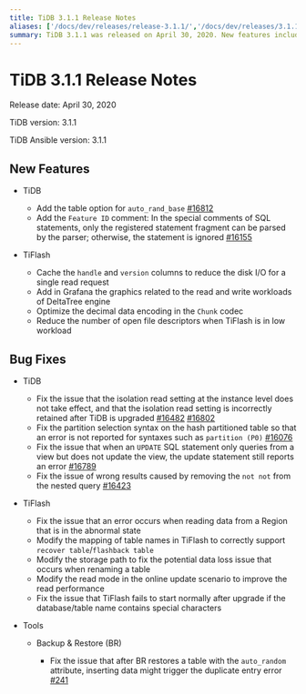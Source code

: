 ```yaml
---
title: TiDB 3.1.1 Release Notes
aliases: ['/docs/dev/releases/release-3.1.1/','/docs/dev/releases/3.1.1/']
summary: TiDB 3.1.1 was released on April 30, 2020. New features include table option for `auto_rand_base` and `Feature ID` comment. Bug fixes include isolation read setting, partition selection syntax, and wrong results from nested queries. TiFlash also received bug fixes and improvements in data reading and storage path modification. Backup & Restore (BR) fixed issues related to table restoration and data insertion.
---
```


# TiDB 3.1.1 Release Notes

Release date: April 30, 2020

TiDB version: 3.1.1

TiDB Ansible version: 3.1.1

## New Features

+ TiDB

    - Add the table option for `auto_rand_base` [#16812](https://github.com/pingcap/tidb/pull/16812)
    - Add the `Feature ID` comment: In the special comments of SQL statements, only the registered statement fragment can be parsed by the parser; otherwise, the statement is ignored [#16155](https://github.com/pingcap/tidb/pull/16155)

+ TiFlash

    - Cache the `handle` and `version` columns to reduce the disk I/O for a single read request
    - Add in Grafana the graphics related to the read and write workloads of DeltaTree engine
    - Optimize the decimal data encoding in the `Chunk` codec
    - Reduce the number of open file descriptors when TiFlash is in low workload

## Bug Fixes

+ TiDB

    - Fix the issue that the isolation read setting at the instance level does not take effect, and that the isolation read setting is incorrectly retained after TiDB is upgraded [#16482](https://github.com/pingcap/tidb/pull/16482) [#16802](https://github.com/pingcap/tidb/pull/16802)
    - Fix the partition selection syntax on the hash partitioned table so that an error is not reported for syntaxes such as `partition (P0)` [#16076](https://github.com/pingcap/tidb/pull/16076)
    - Fix the issue that when an `UPDATE` SQL statement only queries from a view but does not update the view, the update statement still reports an error [#16789](https://github.com/pingcap/tidb/pull/16789)
    - Fix the issue of wrong results caused by removing the `not not` from the nested query [#16423](https://github.com/pingcap/tidb/pull/16423)

+ TiFlash

    - Fix the issue that an error occurs when reading data from a Region that is in the abnormal state
    - Modify the mapping of table names in TiFlash to correctly support `recover table`/`flashback table`
    - Modify the storage path to fix the potential data loss issue that occurs when renaming a table
    - Modify the read mode in the online update scenario to improve the read performance
    - Fix the issue that TiFlash fails to start normally after upgrade if the database/table name contains special characters

+ Tools

    - Backup & Restore (BR)

        * Fix the issue that after BR restores a table with the `auto_random` attribute, inserting data might trigger the duplicate entry error [#241](https://github.com/pingcap/br/issues/241)

